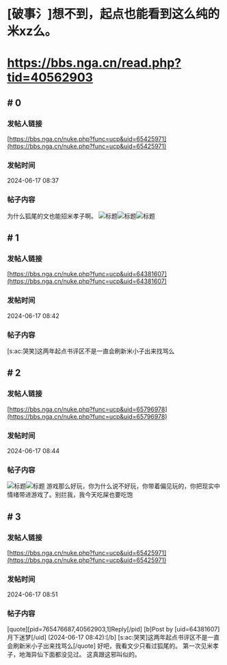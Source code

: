 # [破事氵]想不到，起点也能看到这么纯的米xz么。
# https://bbs.nga.cn/read.php?tid=40562903

## \# 0
### 发帖人链接
[https://bbs.nga.cn/nuke.php?func=ucp&uid=65425971](https://bbs.nga.cn/nuke.php?func=ucp&uid=65425971)
### 发帖时间
2024-06-17 08:37
### 帖子内容
为什么狐尾的文也能招米孝子啊。
![标题](https://img.nga.178.com/attachments/mon_202406/17/bwQ19i-79ijZbT1kShs-12d.jpg)![标题](https://img.nga.178.com/attachments/mon_202406/17/bwQ19i-54i7ZcT1kShs-12d.jpg)![标题](https://img.nga.178.com/attachments/mon_202406/17/bwQ19i-5jr5ZaT1kShs-12d.jpg)
## \# 1
### 发帖人链接
[https://bbs.nga.cn/nuke.php?func=ucp&uid=64381607](https://bbs.nga.cn/nuke.php?func=ucp&uid=64381607)
### 发帖时间
2024-06-17 08:42
### 帖子内容
[s:ac:哭笑]这两年起点书评区不是一直会刷新米小子出来找骂么
## \# 2
### 发帖人链接
[https://bbs.nga.cn/nuke.php?func=ucp&uid=65796978](https://bbs.nga.cn/nuke.php?func=ucp&uid=65796978)
### 发帖时间
2024-06-17 08:44
### 帖子内容
![标题](https://img.nga.178.com/attachments/mon_202406/17/bwQ19i-fahbK1rT3cSno-sg.jpg)![标题](https://img.nga.178.com/attachments/mon_202406/17/bwQ19i-i0a6ZbT3cSle-sg.jpg)
游戏那么好玩，你为什么说不好玩，你带着偏见玩的，你把现实中情绪带进游戏了。别拦我，我今天吃屎也要吃饱
## \# 3
### 发帖人链接
[https://bbs.nga.cn/nuke.php?func=ucp&uid=65425971](https://bbs.nga.cn/nuke.php?func=ucp&uid=65425971)
### 发帖时间
2024-06-17 08:51
### 帖子内容
[quote][pid=765476687,40562903,1]Reply[/pid] [b]Post by [uid=64381607]月下迷梦[/uid] (2024-06-17 08:42):[/b]
[s:ac:哭笑]这两年起点书评区不是一直会刷新米小子出来找骂么[/quote]
好吧，我看文少只看过狐尾的。
第一次见米孝子，地海异仙下面都没见过。
这真跟这邪叫似的。
